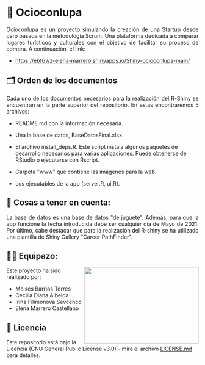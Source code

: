 # 🏅 Ocioconlupa

<p align="justify">Ocioconlupa es un proyecto simulando la creación de una Startup desde cero basada en la metodología Scrum. Una plataforma dedicada a comparar lugares turísticos y culturales con el objetivo de facilitar su proceso de compra. A continuación, el link:</p>

- https://ebf6wz-elena-marrero.shinyapps.io/Shiny-ocioconlupa-main/

## 🗂 Orden de los documentos

<p align="justify">Cada uno de los documentos necesarios para la realización del R-Shiny se encuentran en la parte superior del repositorio. En estas encontraremos 5 archivos:

- README.md con la información necesaria.

- Una la base de datos, BaseDatosFinal.xlsx.

- El archivo install_deps.R. Este script instala algunos paquetes de desarrollo necesarios para varias aplicaciones. Puede obtenerse de RStudio o ejecutarse con Rscript.

- Carpeta "www" que contiene las imágenes para la web.

- Los ejecutables de la app (server.R, ui.R).

## 👀 Cosas a tener en cuenta:

<p align="justify">La base de datos es una base de datos "de juguete". Además, para que la app funcione la fecha introducida debe ser cualquier día de Mayo de 2021. Por último, cabe destacar que para la realización del R-shiny se ha utilizado una plantilla de Shiny Gallery "Career PathFinder".</p>

## 👫👭 Equipazo:

<img src="https://user-images.githubusercontent.com/98991004/200295122-6048a7dd-3013-4ff9-92e9-75726e0e2d80.jpg" align="right" width="300" height="200">

Este proyecto ha sido realizado por: 


- Moisés Barrios Torres
- Cecilia Diana Albelda
- Irina Filimonova Sevcenco
- Elena Marrero Castellano

## 📄 Licencia 

Este repositorio está bajo la Licencia (GNU General Public License v3.0) - mira el archivo [LICENSE.md](LICENSE.md) para detalles.
